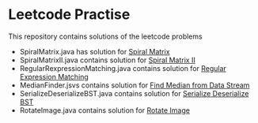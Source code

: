 # Leetcode Practise
This repository contains solutions of the leetcode problems

* SpiralMatrix.java has solution for [Spiral Matrix](https://leetcode.com/problems/spiral-matrix/#/description)
* SpiralMatrixII.java contains solution for [Spiral Matrix II](https://leetcode.com/problems/spiral-matrix-ii/)
* RegularRexpressionMatching.java contains solution for [Regular Expression Matching](https://leetcode.com/problems/regular-expression-matching/#/description) 
* MedianFinder.jsvs contains solution for [Find Median from Data Stream](https://leetcode.com/problems/find-median-from-data-stream/#/description)
* SerializeDeserializeBST.java contains solution for [Serialize Deserialize BST](https://leetcode.com/problems/serialize-and-deserialize-bst/)
* RotateImage.java contains solution for [Rotate Image](https://leetcode.com/problems/rotate-image/)
